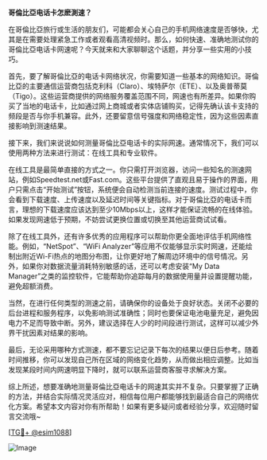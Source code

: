 **哥倫比亞电话卡怎麽測速？**

在哥倫比亞旅行或生活的朋友们，可能都会关心自己的手机网络速度是否够快，尤其是在需要处理紧急工作或者观看高清视频时。那么，如何快速、准确地测试你的哥倫比亞电话卡网速呢？今天就来和大家聊聊这个话题，并分享一些实用的小技巧。

首先，要了解哥倫比亞的电话卡网络状况，你需要知道一些基本的网络知识。哥倫比亞的主要通信运营商包括克利科（Claro）、埃特萨尔（ETE）、以及奥普蒂莫（Tigo）。这些运营商提供的网络服务覆盖范围不同，网速也有所差异。如果你购买了当地的电话卡，比如通过网上商城或者实体店铺购买，记得先确认该卡支持的频段是否与你手机兼容。此外，还要留意信号强度和网络稳定性，因为这些因素直接影响到测速结果。

接下来，我们来说说如何测量哥倫比亞电话卡的实际网速。通常情况下，我们可以使用两种方法来进行测试：在线工具和专业软件。

在线工具是最简单直接的方式之一。你只需打开浏览器，访问一些知名的测速网站，例如Speedtest.net或Fast.com。这些平台提供了直观且易于操作的界面，用户只需点击“开始测试”按钮，系统便会自动检测当前连接的速度。测试过程中，你会看到下载速度、上传速度以及延迟时间等关键指标。对于哥倫比亞的电话卡而言，理想的下载速度应该达到至少10Mbps以上，这样才能保证流畅的在线体验。如果发现网速低于预期，不妨尝试更换位置或切换至其他运营商试试看。

除了在线工具外，还有许多优秀的应用程序可以帮助你更全面地评估手机网络性能。例如，“NetSpot”、“WiFi Analyzer”等应用不仅能够显示实时网速，还能绘制出附近Wi-Fi热点的地图分布图，让你更好地了解周边环境中的信号情况。另外，如果你对数据流量消耗特别敏感的话，还可以考虑安装“My Data Manager”之类的监控软件，它能帮助你追踪每月的数据使用量并设置提醒功能，避免超额消费。

当然，在进行任何类型的测速之前，请确保你的设备处于良好状态。关闭不必要的后台进程和服务程序，以免影响测试准确性；同时也要保证电池电量充足，避免因电力不足而导致中断。另外，建议选择在人少的时间段进行测试，这样可以减少外界干扰因素对结果的影响。

最后，无论采用哪种方式测速，都不要忘记记录下每次的结果以便日后参考。随着时间推移，你可以发现自己所在区域的网络变化趋势，从而做出相应调整。比如当发现某段时间内网速明显下降时，就可以联系运营商客服寻求解决方案。

综上所述，想要准确地测量哥倫比亞电话卡的网速其实并不复杂。只要掌握了正确的方法，并结合实际情况灵活应对，相信每位用户都能够找到最适合自己的网络优化方案。希望本文内容对你有所帮助！如果有更多疑问或者经验分享，欢迎随时留言交流哦~

[[TG💪+ @esim1088](https://t.me/s/esim1088)]

![Image](https://i.postimg.cc/4NQfJmqS/Snipaste-2025-05-13-00-14-12.png)